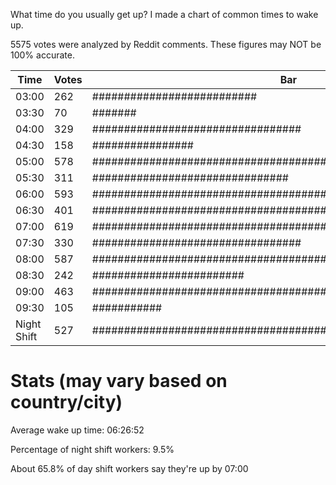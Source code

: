 What time do you usually get up? I made a chart of common times to wake up.

5575 votes were analyzed by Reddit comments. These figures may NOT be 100% accurate.

Time|Votes|Bar
-|-|-
03:00|262|##########################
03:30|70|#######
04:00|329|#################################
04:30|158|################
05:00|578|##########################################################
05:30|311|###############################
06:00|593|############################################################
06:30|401|########################################
07:00|619|##############################################################
07:30|330|#################################
08:00|587|###########################################################
08:30|242|########################
09:00|463|##############################################
09:30|105|###########
Night Shift|527|####################################################

# Stats (may vary based on country/city)

Average wake up time: 06:26:52

Percentage of night shift workers: 9.5%

About 65.8% of day shift workers say they're up by 07:00
